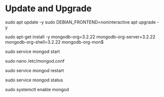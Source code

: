 
# Update and Upgrade

sudo apt update -y
sudo DEBIAN_FRONTEND=noninteractive apt upgrade -y

sudo apt-get install -y mongodb-org=3.2.22 mongodb-org-server=3.2.22 mongodb-org-shell=3.2.22 mongodb-org-mon$

sudo service mongod start

sudo nano /etc/mongod.conf

sudo service mongod restart

sudo service mongod status

sudo systemctl enable mongod






